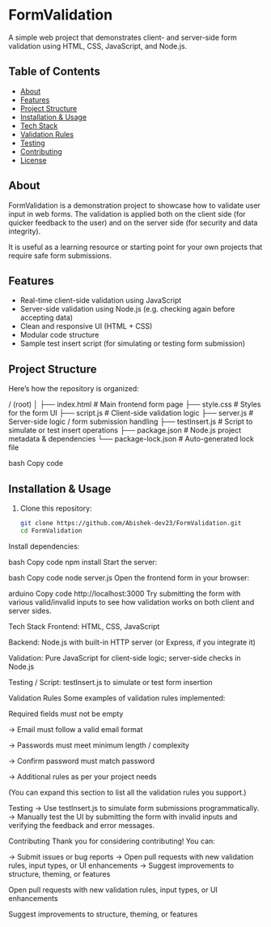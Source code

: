 # FormValidation

A simple web project that demonstrates client- and server-side form validation using HTML, CSS, JavaScript, and Node.js.  

## Table of Contents

- [About](#about)  
- [Features](#features)  
- [Project Structure](#project-structure)  
- [Installation & Usage](#installation--usage)  
- [Tech Stack](#tech-stack)  
- [Validation Rules](#validation-rules)  
- [Testing](#testing)  
- [Contributing](#contributing)  
- [License](#license)  

## About

FormValidation is a demonstration project to showcase how to validate user input in web forms. The validation is applied both on the client side (for quicker feedback to the user) and on the server side (for security and data integrity).  

It is useful as a learning resource or starting point for your own projects that require safe form submissions.

## Features

- Real-time client-side validation using JavaScript  
- Server-side validation using Node.js (e.g. checking again before accepting data)  
- Clean and responsive UI (HTML + CSS)  
- Modular code structure  
- Sample test insert script (for simulating or testing form submission)  

## Project Structure

Here’s how the repository is organized:

/ (root)
│
├── index.html # Main frontend form page
├── style.css # Styles for the form UI
├── script.js # Client-side validation logic
├── server.js # Server-side logic / form submission handling
├── testInsert.js # Script to simulate or test insert operations
├── package.json # Node.js project metadata & dependencies
└── package-lock.json # Auto-generated lock file

bash
Copy code

## Installation & Usage

1. Clone this repository:

   ```bash
   git clone https://github.com/Abishek-dev23/FormValidation.git
   cd FormValidation
Install dependencies:

bash
Copy code
npm install
Start the server:

bash
Copy code
node server.js
Open the frontend form in your browser:

arduino
Copy code
http://localhost:3000
Try submitting the form with various valid/invalid inputs to see how validation works on both client and server sides.

Tech Stack
Frontend: HTML, CSS, JavaScript

Backend: Node.js with built-in HTTP server (or Express, if you integrate it)

Validation: Pure JavaScript for client-side logic; server-side checks in Node.js

Testing / Script: testInsert.js to simulate or test form insertion

Validation Rules
Some examples of validation rules implemented:

Required fields must not be empty

-> Email must follow a valid email format

-> Passwords must meet minimum length / complexity

-> Confirm password must match password

-> Additional rules as per your project needs

(You can expand this section to list all the validation rules you support.)

Testing
-> Use testInsert.js to simulate form submissions programmatically.
-> Manually test the UI by submitting the form with invalid inputs and verifying the feedback and error messages.

Contributing
Thank you for considering contributing! You can:

-> Submit issues or bug reports
-> Open pull requests with new validation rules, input types, or UI enhancements
-> Suggest improvements to structure, theming, or features

Open pull requests with new validation rules, input types, or UI enhancements

Suggest improvements to structure, theming, or features
